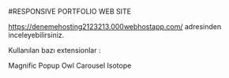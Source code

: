#RESPONSIVE PORTFOLIO WEB SITE

https://denemehosting2123213.000webhostapp.com/ adresinden inceleyebilirsiniz.

Kullanılan bazı extensionlar :

Magnific Popup
Owl Carousel
Isotope